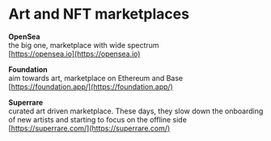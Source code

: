 # Art and NFT marketplaces

**OpenSea**\
the big one, marketplace with wide spectrum\
[https://opensea.io](https://opensea.io)



**Foundation**\
aim towards art, marketplace on Ethereum and Base\
[https://foundation.app/](https://foundation.app/)



**Superrare**\
curated art driven marketplace. These days, they slow down the onboarding of new artists and starting to focus on the offline side\
[https://superrare.com/](https://superrare.com/)



